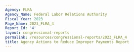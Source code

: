 ```yaml
---
Agency: FLRA
Agency_Name: Federal Labor Relations Authority
Fiscal_Year: 2023
Page_Name: 2023_FLRA_4
Report_Id: '4'
layout: congressional-reports
permalink: /resources/congressional-reports/2023_FLRA_4
title: Agency Actions to Reduce Improper Payments Report
---
```

